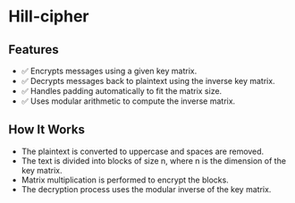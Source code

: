 # Hill-cipher

## Features
- ✅ Encrypts messages using a given key matrix.
- ✅ Decrypts messages back to plaintext using the inverse key matrix.
- ✅ Handles padding automatically to fit the matrix size.
- ✅ Uses modular arithmetic to compute the inverse matrix.

## How It Works
- The plaintext is converted to uppercase and spaces are removed.
- The text is divided into blocks of size n, where n is the dimension of the key matrix.
- Matrix multiplication is performed to encrypt the blocks.
- The decryption process uses the modular inverse of the key matrix.

